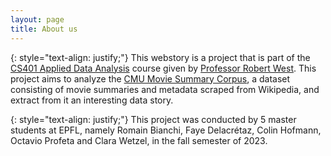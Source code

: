 ```yaml
---
layout: page
title: About us
---
```


{: style="text-align: justify;"}
This webstory is a project that is part of the [CS401 Applied Data Analysis](https://epfl-ada.github.io/teaching/fall2023/cs401/) course given by [Professor Robert West](https://people.epfl.ch/robert.west). This project aims to analyze the [CMU Movie Summary Corpus](https://www.cs.cmu.edu/~ark/personas/), a dataset consisting of movie summaries and metadata scraped from Wikipedia, and extract from it an interesting data story.

{: style="text-align: justify;"}
This project was conducted by 5 master students at EPFL, namely Romain Bianchi, Faye Delacrétaz, Colin Hofmann, Octavio Profeta and Clara Wetzel, in the fall semester of 2023.
